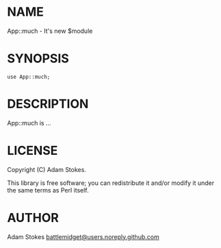 # NAME

App::much - It's new $module

# SYNOPSIS

    use App::much;

# DESCRIPTION

App::much is ...

# LICENSE

Copyright (C) Adam Stokes.

This library is free software; you can redistribute it and/or modify
it under the same terms as Perl itself.

# AUTHOR

Adam Stokes <battlemidget@users.noreply.github.com>
